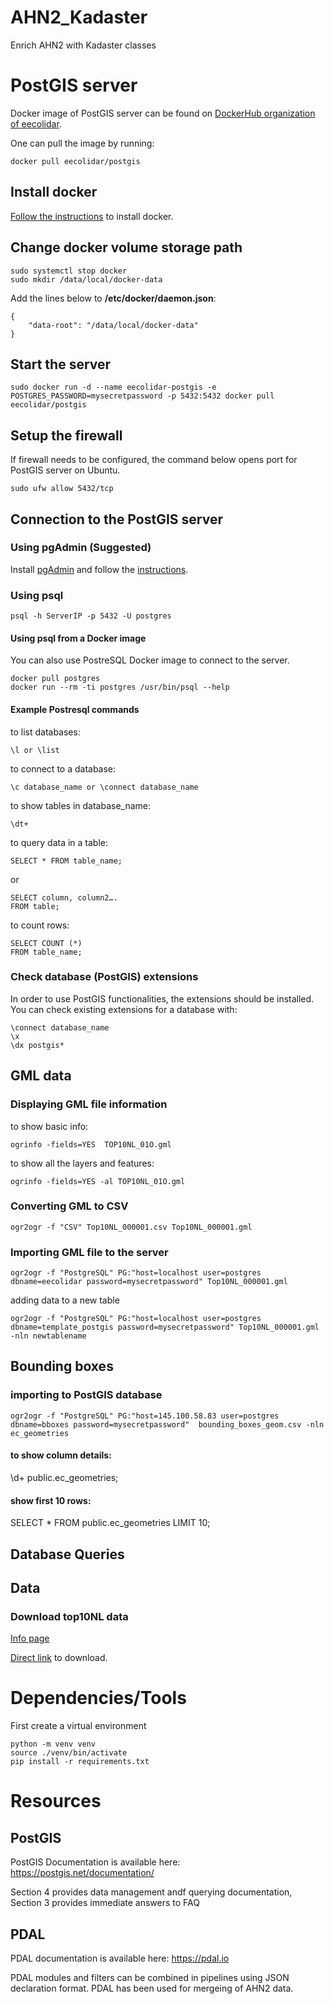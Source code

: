 # AHN2_Kadaster
Enrich AHN2 with Kadaster classes


# PostGIS server

Docker image of PostGIS server can be found on [DockerHub organization of eecolidar](https://hub.docker.com/u/eecolidar/).

One can pull the image by running:
```
docker pull eecolidar/postgis
```

## Install docker
[Follow the instructions](https://docs.docker.com/install/) to install docker.


## Change docker volume storage path
```
sudo systemctl stop docker
sudo mkdir /data/local/docker-data
```

Add the lines below to **/etc/docker/daemon.json**:
```
{
	"data-root": "/data/local/docker-data"
}
```

## Start the server
```
sudo docker run -d --name eecolidar-postgis -e POSTGRES_PASSWORD=mysecretpassword -p 5432:5432 docker pull eecolidar/postgis
```

## Setup the firewall
If firewall needs to be configured, the command below opens port for PostGIS server on Ubuntu.
``` 
sudo ufw allow 5432/tcp
```

## Connection to the PostGIS server

### Using pgAdmin (Suggested)

Install [pgAdmin](https://www.pgadmin.org) and follow the [instructions](https://www.pgadmin.org/docs/pgadmin4/3.x/connect_to_server.html).

### Using psql
```
psql -h ServerIP -p 5432 -U postgres
```

#### Using psql from a Docker image
You can also use PostreSQL Docker image to connect to the server.

```
docker pull postgres
docker run --rm -ti postgres /usr/bin/psql --help
```

#### Example Postresql commands

to list databases:
```
\l or \list
```

to connect to a database:
```
\c database_name or \connect database_name
```

to show tables in database_name:
```
\dt+
```

to query data in a table:
```
SELECT * FROM table_name;
```

or

```
SELECT column, column2….
FROM table;
```

to count rows:
```
SELECT COUNT (*)
FROM table_name;
```

### Check database (PostGIS) extensions
In order to use PostGIS functionalities, the extensions should be installed. You can check existing extensions for a database with:
```
\connect database_name
\x
\dx postgis*
```

## GML data

### Displaying GML file information
to show basic info:
```
ogrinfo -fields=YES  TOP10NL_01O.gml
```

to show all the layers and features:
```
ogrinfo -fields=YES -al TOP10NL_01O.gml
```

### Converting GML to CSV
```
ogr2ogr -f "CSV" Top10NL_000001.csv Top10NL_000001.gml
```

### Importing GML file to the server
```
ogr2ogr -f "PostgreSQL" PG:"host=localhost user=postgres dbname=eecolidar password=mysecretpassword" Top10NL_000001.gml
```

adding data to a new table

```
ogr2ogr -f "PostgreSQL" PG:"host=localhost user=postgres dbname=template_postgis password=mysecretpassword" Top10NL_000001.gml -nln newtablename
```


## Bounding boxes

### importing to PostGIS database

```
ogr2ogr -f "PostgreSQL" PG:"host=145.100.58.83 user=postgres dbname=bboxes password=mysecretpassword"  bounding_boxes_geom.csv -nln ec_geometries
```

#### to show column details:
\d+ public.ec_geometries;

#### show first 10 rows:
SELECT * FROM public.ec_geometries LIMIT 10;


## Database Queries


## Data

### Download top10NL data

[Info page](https://www.pdok.nl/downloads?articleid=1976855)


[Direct link](http://geodata.nationaalgeoregister.nl/top10nlv2/extract/kaartbladtotaal/top10nl.zip?formaat=gml) to download.


# Dependencies/Tools

First create a virtual environment
```
python -m venv venv
source ./venv/bin/activate
pip install -r requirements.txt
```


# Resources

## PostGIS

PostGIS Documentation is available here:
https://postgis.net/documentation/

Section 4 provides data management andf querying documentation, Section 3 provides immediate answers to FAQ


## PDAL

PDAL documentation is available here:
https://pdal.io

PDAL modules and filters can be combined in pipelines using JSON declaration format. PDAL has been used for mergeing of AHN2 data.
